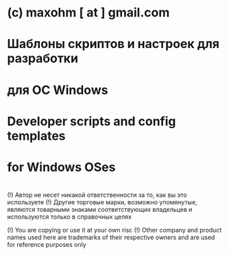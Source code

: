 #
# (c) maxohm [ at ] gmail.com
#
#
# Шаблоны скриптов и настроек для разработки
# для ОС Windows
#
# Developer scripts and config templates
# for Windows OSes
#
(!) Автор не несет никакой ответственности за то, как вы это используете
(!) Другие торговые марки, возможно упомянутые, являются товарными знаками соответствующих владельцев и используются только в справочных целях

(!) You are copying or use it at your own risc
(!) Other company and product names used here are trademarks of their respective owners and are used for reference purposes only
